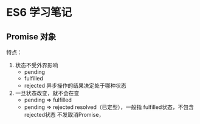 # ES6 学习笔记

## Promise 对象

特点：
1. 状态不受外界影响
	- pending
	- fulfilled
	- rejected
异步操作的结果决定处于哪种状态
2. 一旦状态改变，就不会在变
 	- pending => fulfilled
 	- pending => rejected
	resolved（已定型），一般指 fulfilled状态，不包含rejected状态
不发取消Promise，

